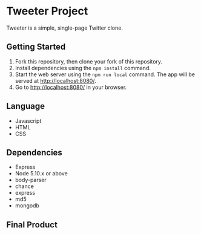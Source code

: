 # Tweeter Project

Tweeter is a simple, single-page Twitter clone.

## Getting Started

1. Fork this repository, then clone your fork of this repository.
2. Install dependencies using the `npm install` command.
3. Start the web server using the `npm run local` command. The app will be served at <http://localhost:8080/>.
4. Go to <http://localhost:8080/> in your browser.

## Language 

- Javascript
- HTML
- CSS

## Dependencies

- Express
- Node 5.10.x or above
- body-parser
- chance
- express
- md5
- mongodb

## Final Product


